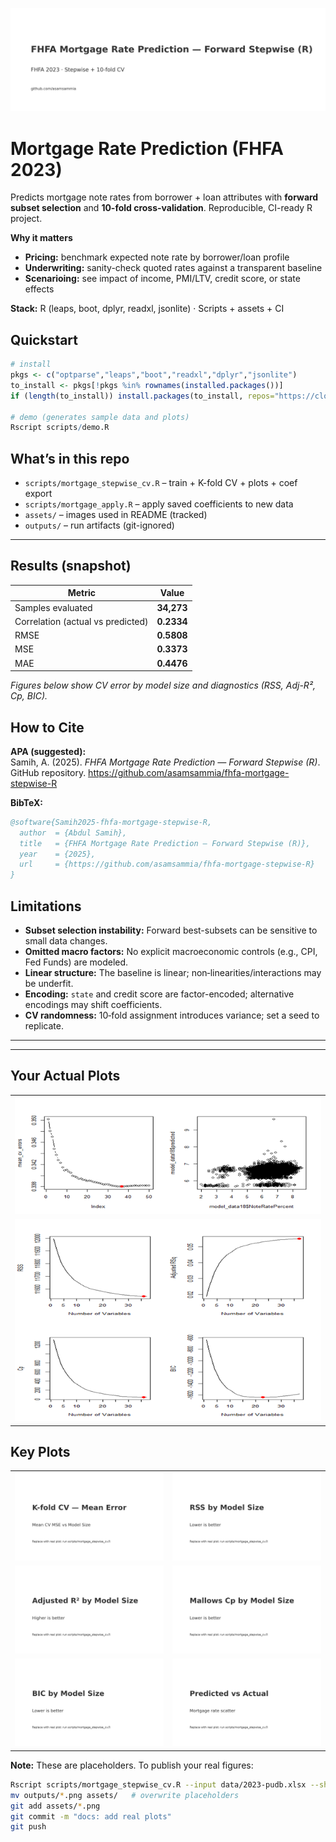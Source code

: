![Banner](assets/fhfa-mortgage-stepwise-R.png)

# Mortgage Rate Prediction (FHFA 2023)

Predicts mortgage note rates from borrower + loan attributes with **forward subset selection** and **10-fold cross-validation**. Reproducible, CI-ready R project.

**Why it matters**
- **Pricing:** benchmark expected note rate by borrower/loan profile  
- **Underwriting:** sanity-check quoted rates against a transparent baseline  
- **Scenarioing:** see impact of income, PMI/LTV, credit score, or state effects

**Stack:** R (leaps, boot, dplyr, readxl, jsonlite) · Scripts + assets + CI

## Quickstart
```r
# install
pkgs <- c("optparse","leaps","boot","readxl","dplyr","jsonlite")
to_install <- pkgs[!pkgs %in% rownames(installed.packages())]
if (length(to_install)) install.packages(to_install, repos="https://cloud.r-project.org")

# demo (generates sample data and plots)
Rscript scripts/demo.R
```

## What’s in this repo
- `scripts/mortgage_stepwise_cv.R` – train + K-fold CV + plots + coef export  
- `scripts/mortgage_apply.R` – apply saved coefficients to new data  
- `assets/` – images used in README (tracked)  
- `outputs/` – run artifacts (git-ignored)

---

## Results (snapshot)
| Metric | Value |
|---|---|
| Samples evaluated | **34,273** |
| Correlation (actual vs predicted) | **0.2334** |
| RMSE | **0.5808** |
| MSE | **0.3373** |
| MAE | **0.4476** |

*Figures below show CV error by model size and diagnostics (RSS, Adj-R², Cp, BIC).*



## How to Cite
**APA (suggested):**  
Samih, A. (2025). *FHFA Mortgage Rate Prediction — Forward Stepwise (R)*. GitHub repository. https://github.com/asamsammia/fhfa-mortgage-stepwise-R

**BibTeX:**
```bibtex
@software{Samih2025-fhfa-mortgage-stepwise-R,
  author  = {Abdul Samih},
  title   = {FHFA Mortgage Rate Prediction — Forward Stepwise (R)},
  year    = {2025},
  url     = {https://github.com/asamsammia/fhfa-mortgage-stepwise-R}
}
```

## Limitations
- **Subset selection instability:** Forward best-subsets can be sensitive to small data changes.
- **Omitted macro factors:** No explicit macroeconomic controls (e.g., CPI, Fed Funds) are modeled.
- **Linear structure:** The baseline is linear; non‑linearities/interactions may be underfit.
- **Encoding:** `state` and credit score are factor-encoded; alternative encodings may shift coefficients.
- **CV randomness:** 10‑fold assignment introduces variance; set a seed to replicate.

---

---

## Your Actual Plots

<table>
  <tr>
    <td><img src="assets/cv_and_scatter.png" alt="CV curve and Predicted vs Actual scatter" /></td>
  </tr>
  <tr>
    <td><img src="assets/diagnostics_panels.png" alt="RSS / Adjusted R² / Cp / BIC panels" /></td>
  </tr>
</table>

## Key Plots

<table>
  <tr>
    <td><img src="assets/cv_mean_error.png" alt="CV mean error" /></td>
    <td><img src="assets/rss.png" alt="RSS" /></td>
  </tr>
  <tr>
    <td><img src="assets/adjr2.png" alt="Adjusted R2" /></td>
    <td><img src="assets/cp.png" alt="Cp" /></td>
  </tr>
  <tr>
    <td><img src="assets/bic.png" alt="BIC" /></td>
    <td><img src="assets/pred_vs_actual.png" alt="Predicted vs Actual" /></td>
  </tr>
</table>

**Note:** These are placeholders. To publish your real figures:
```bash
Rscript scripts/mortgage_stepwise_cv.R --input data/2023-pudb.xlsx --sheet 1
mv outputs/*.png assets/   # overwrite placeholders
git add assets/*.png
git commit -m "docs: add real plots"
git push
```